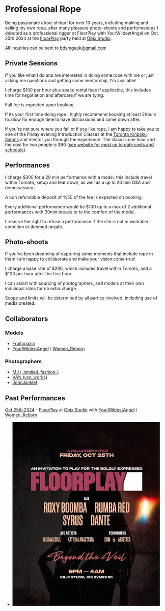 # Professional Rope

Being passionate about shibari for over 10 years, including making and selling my own rope, after many pleasure photo-shoots and performances I debuted as a professional rigger at FloorPlay with YourWildestAngel on Oct 25th 2024 at the [FloorPlay](https://www.instagram.com/wefloorplay) party held at [Objx Studio](https://www.objx.studio/).

All inquiries can be sent to <bdsmgeek@gmail.com>

## Private Sessions

If you like what I do and are interested in doing some rope with me or just asking me questions and getting some mentorship, I'm available!

I charge $100 per hour plus space rental fees if applicable, this includes time for negotiation and aftercare if we are tying.

Full fee is expected upon booking.

If its your first time doing rope I highly recommend booking at least 2hours to allow for enough time to have discussions and come down after.

If you're not sure where you fall or if you like rope, I am happy to take you to one of the Friday evening Introduction Classes at the [Toronto Kinbaku Salons](https://torontokinbakusalon.com/) and mentor you through the experience. The class is one hour and the cost for two people is $60 ([see website for most up to date costs and schedule](https://torontokinbakusalon.com/products/intro-classes-date-and-time-options)).

## Performances

I charge $300 for a 20 min performance with a model, this include travel within Toronto, setup and tear down, as well as a up to 20 min Q&A and demo session.

A non refundable deposit of %50 of the fee is expected on booking.

Every additional performance would be $100 up to a max of 2 additional performances with 30min breaks or to the comfort of the model.

I reserve the right to refuse a performance if the site is not in workable condition or deemed unsafe.

## Photo-shoots

If you've been dreaming of capturing some moments that include rope in them I am happy to collaborate and make your vision come true!

I charge a base rate of $200, which includes travel within Toronto, and a $100 per hour after the first hour.

I can assist with sourcing of photographers, and models at their own individual rates for no extra charge.

Scope and limits will be determined by all parties involved, including use of media created.

## Collaborators

### Models

- [Fruitopazia](https://fetlife.com/users/4812338)
- [YourWildestAngel](https://fetlife.com/users/14885781) / [Women_Reborn](https://www.instagram.com/women_reborn/)

### Photographers

- [MJ (\_implied_fashion\_)](https://www.instagram.com/_implied_fashion_)
- [VAN (van_works)](https://www.instagram.com/van_works/)
- [JohnJanklet](https://www.instagram.com/johnjanklet/)

## Past Performances

[Oct 25th 2024](https://www.instagram.com/p/DBR8tWRSm-W) - [FloorPlay](https://www.instagram.com/wefloorplay) at [Objx Studio](https://www.objx.studio/) with [YourWildestAngel](https://fetlife.com/users/14885781) / [Women_Reborn](https://www.instagram.com/women_reborn/)

- ![FloorPlay Credit Poster](/assets/img/10-25-2024-floorplay.jpg)
